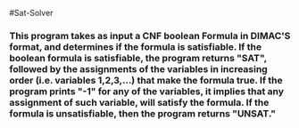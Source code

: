 #Sat-Solver
### This program takes as input a CNF boolean Formula in DIMAC'S format, and determines if the formula is satisfiable.  If the boolean formula is satisfiable, the program returns "SAT", followed by the assignments of the variables in increasing order (i.e. variables 1,2,3,...) that make the formula true. If the program prints "-1" for any of the variables, it implies that any assignment of such variable, will satisfy the formula. If the formula is unsatisfiable, then the program returns "UNSAT."
